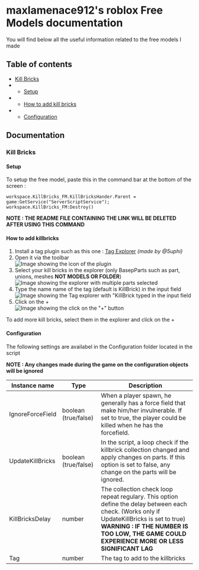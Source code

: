 # maxlamenace912's roblox Free Models documentation
You will find below all the useful information related to the free models I made
## Table of contents
* [Kill Bricks](#killBricks)
* * [Setup](#setupKillBricks)
* * [How to add kill bricks](#howToAddKillBricks)
* * [Configuration](#killBricksConfiguration)

## Documentation

### Kill Bricks<a name=killBricks></a>

#### Setup<a name=setupKillBricks></a>

To setup the free model, paste this in the command bar at the bottom of the screen :

```
workspace.KillBricks_FM.KillBricksHander.Parent = game:GetService("ServerScriptService"); workspace.KillBricks_FM:Destroy()
```

**NOTE : THE README FILE CONTAINING THE LINK WILL BE DELETED AFTER USING THIS COMMAND**

#### How to add killbricks<a name=howToAddKillBricks></a>

1. Install a tag plugin such as this one : [Tag Explorer](https://create.roblox.com/marketplace/asset/8293721212) _(made by @5uphi)_
2. Open it via the toolbar \
![Image showing the icon of the plugin](https://i.gyazo.com/dd5b6fdc548a09edd6c6b56757534883.jpg, "Plugin button")
3. Select your kill bricks in the explorer (only BasepParts such as part, unions, meshes **NOT MODELS OR FOLDER**) \
![Image showing the explorer with multiple parts selected](https://i.gyazo.com/3f75c8dd3379e2de88ba125192d33d0d.jpg, "Explorer") 
4. Type the name name of the tag (default is KillBrick) in the input field \
![Image showing the Tag explorer with "KillBrick typed in the input field](https://i.gyazo.com/bd75c83cbceea94a8816dd3100d8e1b4.jpg, "Tag explorer")
5. Click on the + \
![Image showing the click on the "+" button](https://i.gyazo.com/eb0a8e5c2ee2da11960850f96794177b.png, "+ button")

To add more kill bricks, select them in the explorer and click on the +

#### Configuration<a name=killBricksConfiguration>

The following settings are availabel in the Configuration folder located in the script

**NOTE : Any changes made during the game on the configuration objects will be ignored**

|Instance name|Type|Description|
--------------|-----|-----------|
|IgnoreForceField|boolean (true/false)| When a player spawn, he generally has a force field that make him/her invulnerable. If set to true, the player could be killed when he has the forcefield.
|UpdateKillBricks|boolean (true/false)| In the script, a loop check if the killbrick collection changed and apply changes on parts. If this option is set to false, any change on the parts will be ignored.
KillBricksDelay|number|The collection check loop repeat regulary. This option define the delay between each check. (Works only if UpdateKillBricks is set to true) **WARNING : IF THE NUMBER IS TOO LOW, THE GAME COULD EXPERIENCE MORE OR LESS SIGNIFICANT LAG**
Tag|number|The tag to add to the killbricks
